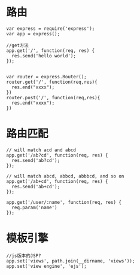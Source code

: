路由
=================
```
var express = require('express');
var app = express();

//get方法
app.get('/', function(req, res) {
  res.send('hello world');
});


var router = express.Router();
router.get('/', function(req,res){
  res.end("xxxx");
})
router.post('/', function(req,res){
  res.end("xxxx");
})
```
路由匹配
===============================
```
// will match acd and abcd
app.get('/ab?cd', function(req, res) {
  res.send('ab?cd');
});

// will match abcd, abbcd, abbbcd, and so on
app.get('/ab+cd', function(req, res) {
  res.send('ab+cd');
});

app.get('/user/:name', function(req, res) {
  req.param('name')
});
``` 


模板引擎
=======================================
```
//js版本的JSP?
app.set('views', path.join(__dirname, 'views'));
app.set('view engine', 'ejs');
```